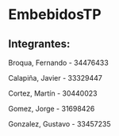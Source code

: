 # EmbebidosTP
## Integrantes:

Broqua, Fernando - 34476433

Calapiña, Javier - 33329447

Cortez, Martín - 30440023

Gomez, Jorge - 31698426

Gonzalez, Gustavo - 33457235
